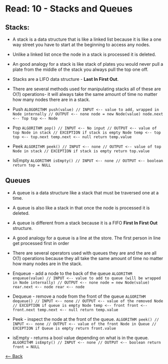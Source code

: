 # Read: 10 - Stacks and Queues

## Stacks: 
- A stack is a data structure that is like a linked list because it is like a one way street you have to start at the beginning to access any nodes. 
- Unlike a linked list once the node in a stack is processed it is deleted.
- An good analogy for a stack is like stack of plates you would never pull a plate from the middle of the stack you always pull the top one off.
- Stacks are a LIFO data structure - **Last In First Out**.
- There are several methods used for manipulating stacks all of these are O(1) operations- it will always take the same amount of time no matter how many nodes there are in a stack.



- Push
   `ALOGORITHM push(value)
    // INPUT <-- value to add, wrapped in Node internally
    // OUTPUT <-- none
   node = new Node(value)
   node.next <-- Top
   top <-- Node`

- Pop
    `ALGORITHM pop()
    // INPUT <-- No input
    // OUTPUT <-- value of top Node in stack
    // EXCEPTION if stack is empty
   Node temp <-- top
   top <-- top.next
   temp.next <-- null
   return temp.value`

- Peek
    `ALGORITHM peek()
    // INPUT <-- none
    // OUTPUT <-- value of top Node in stack
    // EXCEPTION if stack is empty
   return top.value`

- IsEmpty
    `ALGORITHM isEmpty()
    // INPUT <-- none
    // OUTPUT <-- boolean
    return top = NULL` 

## Queues
- A queue is a data structure like a stack that must be traversed one at a time.
- A queue is also like a stack in that once the node is processed it is deleted.
- A queue is different from a stack because it is a FIFO **First In First Out** structure.
- A good analogy for a queue is a line at the store. The first person in line get processed first in order 
- There are several operators used with queues they are and the are all O(1) operations because they all take the same amount of time no matter how many nodes are in the stack.

- Enqueue - add a node to the back of the queue
    `ALGORITHM enqueue(value)
    // INPUT <-- value to add to queue (will be wrapped in Node internally)
    // OUTPUT <-- none
    node = new Node(value)
    rear.next <-- node
    rear <-- node`

- Dequeue - remove a node from the front of the queue
    `ALGORITHM dequeue()
    // INPUT <-- none
    // OUTPUT <-- value of the removed Node
    // EXCEPTION if queue is empty
   Node temp <-- front
   front <-- front.next
   temp.next <-- null
   return temp.value`


- Peek - inspect the node at the front of the queue.
    `ALGORITHM peek()
    // INPUT <-- none
    // OUTPUT <-- value of the front Node in Queue
    // EXCEPTION if Queue is empty
   return front.value`

- isEmpty - returns a bool value depending on what is in the queue.
    `ALGORITHM isEmpty()
    // INPUT <-- none
    // OUTPUT <-- boolean
    return front = NULL`

 

[<-- Back](README.md)